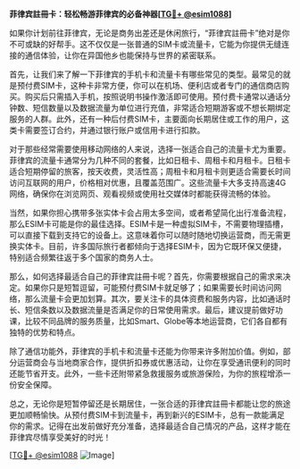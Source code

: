 **菲律宾註冊卡：轻松畅游菲律宾的必备神器[[TG💪+ @esim1088](https://t.me/s/esim1088)]**

如果你计划前往菲律宾，无论是商务出差还是休闲旅行，“菲律宾註冊卡”绝对是你不可或缺的好帮手。这不仅仅是一张普通的SIM卡或流量卡，它能为你提供无缝连接的通信体验，让你在异国他乡也能保持与世界的紧密联系。

首先，让我们来了解一下菲律宾的手机卡和流量卡有哪些常见的类型。最常见的就是预付费SIM卡，这种卡非常方便，你可以在机场、便利店或者专门的通信商店购买。购买后只需插入手机，按照说明书操作激活即可使用。预付费卡通常以通话分钟数、短信数量以及数据流量为单位进行充值，非常适合短期游客或不想长期绑定服务的人群。此外，还有一种后付费SIM卡，主要面向长期居住或工作的用户，这类卡需要签订合约，并通过银行账户或信用卡进行扣款。

对于那些经常需要使用移动网络的人来说，选择一张适合自己的流量卡尤为重要。菲律宾的流量卡通常分为几种不同的套餐，比如日租卡、周租卡和月租卡。日租卡适合短期停留的旅客，按天收费，灵活性高；周租卡和月租卡则更适合需要长时间访问互联网的用户，价格相对优惠，且覆盖范围广。这些流量卡大多支持高速4G网络，确保你在浏览网页、观看视频或使用社交媒体时都能获得流畅的体验。

当然，如果你担心携带多张实体卡会占用太多空间，或者希望简化出行准备流程，那么ESIM卡可能是你的最佳选择。ESIM卡是一种虚拟SIM卡，不需要物理插槽，可以直接下载到支持它的设备上。这意味着你可以随时随地切换运营商，而无需更换实体卡。目前，许多国际旅行者都倾向于选择ESIM卡，因为它既环保又便捷，特别适合频繁往返于多个国家的商务人士。

那么，如何选择最适合自己的菲律宾註冊卡呢？首先，你需要根据自己的需求来决定。如果你只是短暂逗留，可能预付费SIM卡就足够了；如果需要长时间访问网络，那么流量卡会更加划算。其次，要关注卡的具体资费和服务内容，比如通话时长、短信条数以及数据流量是否满足你的日常使用需求。最后，建议提前做好功课，比较不同品牌的服务质量，比如Smart、Globe等本地运营商，它们各自都有独特的优势和特点。

除了通信功能外，菲律宾的手机卡和流量卡还能为你带来许多附加价值。例如，部分运营商会与当地商家合作，提供折扣券或优惠活动，让你在享受通讯便利的同时还能节省开支。此外，一些卡还附带紧急救援服务或旅游保险，为你的旅程增添一份安全保障。

总之，无论你是短暂停留还是长期居住，一张合适的菲律宾註冊卡都能让您的旅途更加顺畅愉快。从预付费SIM卡到流量卡，再到新兴的ESIM卡，总有一款能满足你的需求。记得在出发前做好充分准备，选择最适合自己情况的产品，这样才能在菲律宾尽情享受美好的时光！

[[TG💪+ @esim1088](https://t.me/s/esim1088) ![Image](https://i.postimg.cc/4NQfJmqS/Snipaste-2025-05-13-00-14-12.png)]